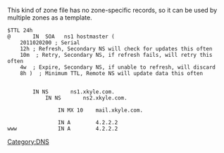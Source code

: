 This kind of zone file has no zone-specific records, so it can be used
by multiple zones as a template.

    $TTL 24h
    @       IN  SOA   ns1 hostmaster (
        2011020200 ; Serial
        12h ; Refresh, Secondary NS will check for updates this often
        10m  ; Retry, Secondary NS, if refresh fails, will retry this often
        4w  ; Expire, Secondary NS, if unable to refresh, will discard
        8h )  ; Minimum TTL, Remote NS will update data this often


            IN NS       ns1.xkyle.com.
                IN NS       ns2.xkyle.com.

                    IN MX 10    mail.xkyle.com.

                    IN A        4.2.2.2
    www             IN A        4.2.2.2

<Category:DNS>
